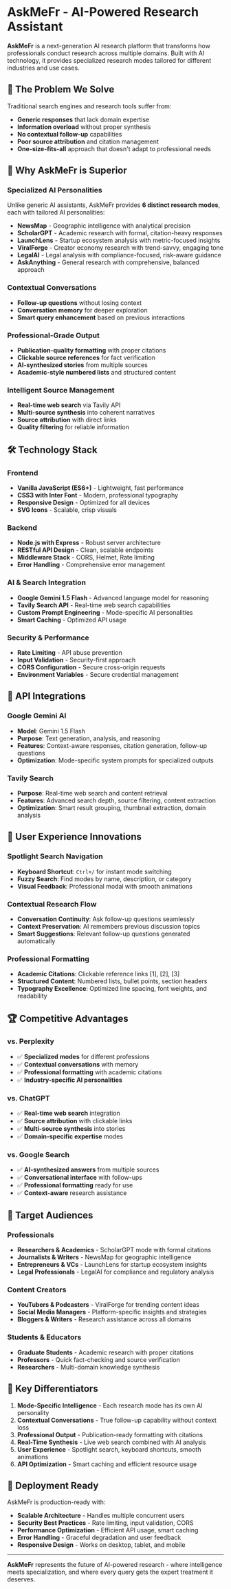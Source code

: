 # AskMeFr - AI-Powered Research Assistant

**AskMeFr** is a next-generation AI research platform that transforms how professionals conduct research across multiple domains. Built with  AI technology, it provides specialized research modes tailored for different industries and use cases.

## 🎯 The Problem We Solve

Traditional search engines and research tools suffer from:
- **Generic responses** that lack domain expertise
- **Information overload** without proper synthesis
- **No contextual follow-up** capabilities
- **Poor source attribution** and citation management
- **One-size-fits-all** approach that doesn't adapt to professional needs

## 🚀 Why AskMeFr is Superior

### **Specialized AI Personalities**
Unlike generic AI assistants, AskMeFr provides **6 distinct research modes**, each with tailored AI personalities:

- **NewsMap** - Geographic intelligence with analytical precision
- **ScholarGPT** - Academic research with formal, citation-heavy responses
- **LaunchLens** - Startup ecosystem analysis with metric-focused insights
- **ViralForge** - Creator economy research with trend-savvy, engaging tone
- **LegalAI** - Legal analysis with compliance-focused, risk-aware guidance
- **AskAnything** - General research with comprehensive, balanced approach

### **Contextual Conversations**
- **Follow-up questions** without losing context
- **Conversation memory** for deeper exploration
- **Smart query enhancement** based on previous interactions

### **Professional-Grade Output**
- **Publication-quality formatting** with proper citations
- **Clickable source references** for fact verification
- **AI-synthesized stories** from multiple sources
- **Academic-style numbered lists** and structured content

### **Intelligent Source Management**
- **Real-time web search** via Tavily API
- **Multi-source synthesis** into coherent narratives
- **Source attribution** with direct links
- **Quality filtering** for reliable information

## 🛠 Technology Stack

### **Frontend**
- **Vanilla JavaScript (ES6+)** - Lightweight, fast performance
- **CSS3 with Inter Font** - Modern, professional typography
- **Responsive Design** - Optimized for all devices
- **SVG Icons** - Scalable, crisp visuals

### **Backend**
- **Node.js with Express** - Robust server architecture
- **RESTful API Design** - Clean, scalable endpoints
- **Middleware Stack** - CORS, Helmet, Rate limiting
- **Error Handling** - Comprehensive error management

### **AI & Search Integration**
- **Google Gemini 1.5 Flash** - Advanced language model for reasoning
- **Tavily Search API** - Real-time web search capabilities
- **Custom Prompt Engineering** - Mode-specific AI personalities
- **Smart Caching** - Optimized API usage

### **Security & Performance**
- **Rate Limiting** - API abuse prevention
- **Input Validation** - Security-first approach
- **CORS Configuration** - Secure cross-origin requests
- **Environment Variables** - Secure credential management

## 🔑 API Integrations

### **Google Gemini AI**
- **Model**: Gemini 1.5 Flash
- **Purpose**: Text generation, analysis, and reasoning
- **Features**: Context-aware responses, citation generation, follow-up questions
- **Optimization**: Mode-specific system prompts for specialized outputs

### **Tavily Search**
- **Purpose**: Real-time web search and content retrieval
- **Features**: Advanced search depth, source filtering, content extraction
- **Optimization**: Smart result grouping, thumbnail extraction, domain analysis

## 🎨 User Experience Innovations

### **Spotlight Search Navigation**
- **Keyboard Shortcut**: `Ctrl+/` for instant mode switching
- **Fuzzy Search**: Find modes by name, description, or category
- **Visual Feedback**: Professional modal with smooth animations

### **Contextual Research Flow**
- **Conversation Continuity**: Ask follow-up questions seamlessly
- **Context Preservation**: AI remembers previous discussion topics
- **Smart Suggestions**: Relevant follow-up questions generated automatically

### **Professional Formatting**
- **Academic Citations**: Clickable reference links [1], [2], [3]
- **Structured Content**: Numbered lists, bullet points, section headers
- **Typography Excellence**: Optimized line spacing, font weights, and readability

## 🏆 Competitive Advantages

### **vs. Perplexity**
- ✅ **Specialized modes** for different professions
- ✅ **Contextual conversations** with memory
- ✅ **Professional formatting** with academic citations
- ✅ **Industry-specific AI personalities**

### **vs. ChatGPT**
- ✅ **Real-time web search** integration
- ✅ **Source attribution** with clickable links
- ✅ **Multi-source synthesis** into stories
- ✅ **Domain-specific expertise** modes

### **vs. Google Search**
- ✅ **AI-synthesized answers** from multiple sources
- ✅ **Conversational interface** with follow-ups
- ✅ **Professional formatting** ready for use
- ✅ **Context-aware** research assistance

## 🎯 Target Audiences

### **Professionals**
- **Researchers & Academics** - ScholarGPT mode with formal citations
- **Journalists & Writers** - NewsMap for geographic intelligence
- **Entrepreneurs & VCs** - LaunchLens for startup ecosystem insights
- **Legal Professionals** - LegalAI for compliance and regulatory analysis

### **Content Creators**
- **YouTubers & Podcasters** - ViralForge for trending content ideas
- **Social Media Managers** - Platform-specific insights and strategies
- **Bloggers & Writers** - Research assistance across all domains

### **Students & Educators**
- **Graduate Students** - Academic research with proper citations
- **Professors** - Quick fact-checking and source verification
- **Researchers** - Multi-domain knowledge synthesis

## 🌟 Key Differentiators

1. **Mode-Specific Intelligence** - Each research mode has its own AI personality
2. **Contextual Conversations** - True follow-up capability without context loss
3. **Professional Output** - Publication-ready formatting with citations
4. **Real-Time Synthesis** - Live web search combined with AI analysis
5. **User Experience** - Spotlight search, keyboard shortcuts, smooth animations
6. **API Optimization** - Smart caching and efficient resource usage

## 🚀 Deployment Ready

AskMeFr is production-ready with:
- **Scalable Architecture** - Handles multiple concurrent users
- **Security Best Practices** - Rate limiting, input validation, CORS
- **Performance Optimization** - Efficient API usage, smart caching
- **Error Handling** - Graceful degradation and user feedback
- **Responsive Design** - Works on desktop, tablet, and mobile

---

**AskMeFr** represents the future of AI-powered research - where intelligence meets specialization, and where every query gets the expert treatment it deserves.